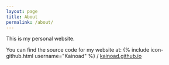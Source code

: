 ```yaml
---
layout: page
title: About
permalink: /about/
---
```


This is my personal website.

You can find the source code for my website at:
{% include icon-github.html username="Kainoad" %} /
[kainoad.github.io](https://github.com/Kainoad/kainoad.github.io)
